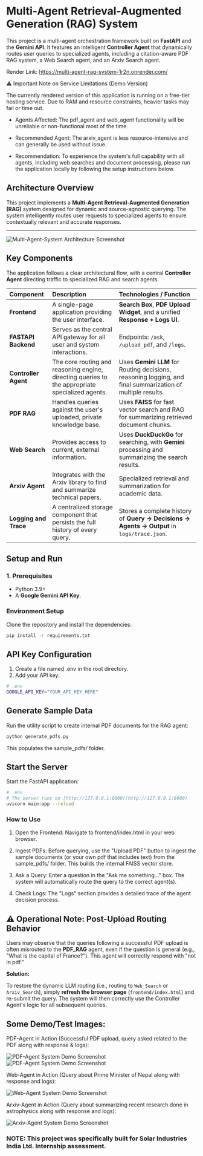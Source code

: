 # Multi-Agent Retrieval-Augmented Generation (RAG) System

This project is a multi-agent orchestration framework built on **FastAPI** and the **Gemini API**. It features an intelligent **Controller Agent** that dynamically routes user queries to specialized agents, including a citation-aware PDF RAG system, a Web Search agent, and an Arxiv Search agent.

Render Link: https://multi-agent-rag-system-1r2n.onrender.com/

⚠️ Important Note on Service Limitations (Demo Version)

The currently rendered version of this application is running on a free-tier hosting service. Due to RAM and resource constraints, heavier tasks may fail or time out.

   - Agents Affected: The pdf_agent and web_agent functionality will be unreliable or non-functional most of the time.

   - Recommended Agent: The arxiv_agent is less resource-intensive and can generally be used without issue.

   - Recommendation: To experience the system's full capability with all agents, including web searches and document processing, please run the application locally by following the setup instructions below.

## Architecture Overview

This project implements a **Multi-Agent Retrieval-Augmented Generation (RAG)** system designed for dynamic and source-agnostic querying. The system intelligently routes user requests to specialized agents to ensure contextually relevant and accurate responses.

***

![Multi-Agent-System Architecture Screenshot](assets/mag-architecture.png)

## Key Components

The application follows a clear architectural flow, with a central **Controller Agent** directing traffic to specialized RAG and search agents.

| Component | Description | Technologies / Function |
| :--- | :--- | :--- |
| **Frontend** | A single-page application providing the user interface. | **Search Box**, **PDF Upload Widget**, and a unified **Response + Logs UI**. |
| **FASTAPI Backend** | Serves as the central API gateway for all user and system interactions. | Endpoints: `/ask`, `/upload_pdf`, and `/logs`. |
| **Controller Agent** | The core routing and reasoning engine, directing queries to the appropriate specialized agents. | Uses **Gemini LLM** for Routing decisions, reasoning logging, and final summarization of multiple results. |
| **PDF RAG** | Handles queries against the user's uploaded, private knowledge base. | Uses **FAISS** for fast vector search and RAG for summarizing retrieved document chunks. |
| **Web Search** | Provides access to current, external information. | Uses **DuckDuckGo** for searching, with **Gemini** processing and summarizing the search results. |
| **Arxiv Agent** | Integrates with the Arxiv library to find and summarize technical papers. | Specialized retrieval and summarization for academic data. |
| **Logging and Trace** | A centralized storage component that persists the full history of every query. | Stores a complete history of **Query -> Decisions -> Agents -> Output** in `logs/trace.json`. |

## Setup and Run

### 1. Prerequisites

- Python 3.9+
- A **Google Gemini API Key**.

### Environment Setup

Clone the repository and install the dependencies:

```bash
pip install -r requirements.txt
```

##  API Key Configuration

1. Create a file named .env in the root directory.
2. Add your API key:
```bash
# .env
GOOGLE_API_KEY="YOUR_API_KEY_HERE"
```
## Generate Sample Data

Run the utility script to create internal PDF documents for the RAG agent:
```bash
python generate_pdfs.py
```
This populates the sample_pdfs/ folder.

## Start the Server

Start the FastAPI application:
```bash
# .env
# The server runs on [http://127.0.0.1:8000](http://127.0.0.1:8000)
uvicorn main:app --reload
```

###  How to Use

1. Open the Frontend: Navigate to frontend/index.html in your web browser.

2. Ingest PDFs: Before querying, use the "Upload PDF" button to ingest the sample documents (or your own pdf that includes text) from the sample_pdfs/ folder. This builds the internal FAISS vector store.

3. Ask a Query: Enter a question in the "Ask me something..." box. The system will automatically route the query to the correct agent(s).

4. Check Logs: The "Logs" section provides a detailed trace of the agent decision process.

## ⚠️ Operational Note: Post-Upload Routing Behavior

Users may observe that the queries following a successful PDF upload is often misrouted to the **PDF_RAG** agent, even if the question is general (e.g., "What is the capital of France?"). This agent will correctly respond with "not in pdf."

**Solution:**

To restore the dynamic LLM routing (i.e., routing to `Web_Search` or `Arxiv_Search`), simply **refresh the browser page** (`frontend/index.html`) and re-submit the query. The system will then correctly use the Controller Agent's logic for all subsequent queries.

## Some Demo/Test Images:

PDF-Agent in Action (Successful PDF upload, query asked related to the PDF along with response & logs):

![PDF-Agent System Demo Screenshot](assets/pdfdemo1.png)
![PDF-Agent System Demo Screenshot](assets/pdfdemo2.png)

Web-Agent in Action (Query about Prime Minister of Nepal along with response and logs):

![Web-Agent System Demo Screenshot](assets/webdemo1.png)

Arxiv-Agent in Action (Query about summarizing recent research done in astrophysics along with response and logs):

![Arxiv-Agent System Demo Screenshot](assets/arxivdemo1.png)

### NOTE: This project was specifically built for Solar Industries India Ltd. Internship assessment.